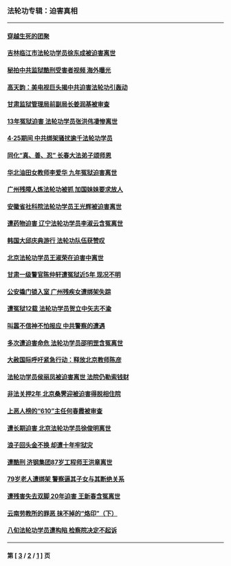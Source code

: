 ### 法轮功专辑：迫害真相
---
#### [穿越生死的团聚](../../pages/nf4379/n11258922.md) 
#### [吉林临江市法轮功学员徐东成被迫害离世](../../pages/nf4379/n11272848.md) 
#### [秘拍中共监狱酷刑受害者视频 海外曝光](../../pages/nf4379/n11272064.md) 
#### [高天韵：美电视巨头揭中共迫害法轮功引轰动](../../pages/nf4379/n11271614.md) 
#### [甘肃监狱管理局前副局长姜润基被审查](../../pages/nf4379/n11271135.md) 
#### [13年冤狱迫害 法轮功学员张洪伟凄惨离世](../../pages/nf4379/n11269241.md) 
#### [4‧25期间 中共绑架骚扰逾千法轮功学员](../../pages/nf4379/n11268877.md) 
#### [同化“真、善、忍” 长春大法弟子颂师恩](../../pages/nf4379/n11266497.md) 
#### [华北油田女教师李爱华 九年冤狱迫害离世](../../pages/nf4379/n11258054.md) 
#### [广州残障人炼法轮功被抓 加国妹妹要求放人](../../pages/nf4379/n11248850.md) 
#### [安徽省社科院法轮功学员王光辉被迫害离世](../../pages/nf4379/n11245658.md) 
#### [遭药物迫害 辽宁法轮功学员李淑云含冤离世](../../pages/nf4379/n11245359.md) 
#### [韩国大邱庆典游行 法轮功队伍获赞叹](../../pages/nf4379/n11242653.md) 
#### [北京法轮功学员王淑荣在迫害中离世](../../pages/nf4379/n11242387.md) 
#### [甘肃一级警官陈仲轩遭冤狱近5年 现况不明](../../pages/nf4379/n11240137.md) 
#### [公安撬门锁入室 广州残疾女遭绑架失踪](../../pages/nf4379/n11238100.md) 
#### [遭冤狱12载 法轮功学员贺立中矢志不渝](../../pages/nf4379/n11235272.md) 
#### [叫嚣不信神不怕报应 中共警察的遭遇](../../pages/nf4379/n11189087.md) 
#### [多次遭迫害命危 法轮功学员邵明罡含冤离世](../../pages/nf4379/n11229055.md) 
#### [大赦国际呼吁紧急行动：释放北京教师陈彦](../../pages/nf4379/n11232631.md) 
#### [法轮功学员侯丽凤被迫害离世 法院仍勒索钱财](../../pages/nf4379/n11231372.md) 
#### [非法关押2年 北京桑霁迎被迫害得脱相住院](../../pages/nf4379/n11186032.md) 
#### [上恶人榜的“610”主任何春霞被审查](../../pages/nf4379/n11229632.md) 
#### [遭长期迫害 北京法轮功学员徐俊明离世](../../pages/nf4379/n11229367.md) 
#### [浪子回头金不换 却遭十年牢狱灾](../../pages/nf4379/n11213689.md) 
#### [遭酷刑  济钢集团87岁工程师王洪章离世](../../pages/nf4379/n11226889.md) 
#### [79岁老人遭绑架 警察逼其子女与其断绝关系](../../pages/nf4379/n11224324.md) 
#### [遭残害失去双脚 20年迫害 王新春含冤离世](../../pages/nf4379/n11223766.md) 
#### [云南劳教所的罪恶 抹不掉的“烙印”（下）](../../pages/nf4379/n11198969.md) 
#### [八旬法轮功学员遭构陷 检察院决定不起诉](../../pages/nf4379/n11220125.md) 

---
#### 第 [ [3](./3.md) / [2](./2.md) / [1](./1.md) ] 页
